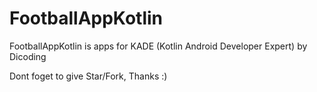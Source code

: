 # FootballAppKotlin
FootballAppKotlin is apps for KADE (Kotlin Android Developer Expert) by Dicoding

Dont foget to give Star/Fork, Thanks :)
